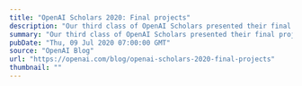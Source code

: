 ```yaml
---
title: "OpenAI Scholars 2020: Final projects"
description: "Our third class of OpenAI Scholars presented their final projects at virtual Demo Day, showcasing their research results from over the past five months."
summary: "Our third class of OpenAI Scholars presented their final projects at virtual Demo Day, showcasing their research results from over the past five months."
pubDate: "Thu, 09 Jul 2020 07:00:00 GMT"
source: "OpenAI Blog"
url: "https://openai.com/blog/openai-scholars-2020-final-projects"
thumbnail: ""
---
```


